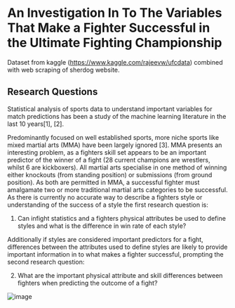 # An Investigation In To The Variables That Make a Fighter Successful in the Ultimate Fighting Championship 

Dataset from kaggle (https://www.kaggle.com/rajeevw/ufcdata) combined with web scraping of sherdog website.

## Research Questions

Statistical analysis of sports data to understand important variables for match predictions has been a study of the machine learning literature in the last 10 years[1], [2]. 

Predominantly focused on well established sports, more niche sports like mixed martial arts (MMA) have been largely ignored [3]. MMA presents an interesting problem, as a fighters skill set appears to be an important predictor of the winner of a fight (28 current champions are wrestlers, whilst 6 are kickboxers). All martial arts specialise in one method of winning either knockouts (from standing position) or submissions (from ground position). As both are permitted in MMA, a successful fighter must amalgamate two or more traditional martial arts categories to be successful. As there is currently no accurate way to describe a fighters style or understanding of the success of a style the first research question is: 

1. Can infight statistics and a fighters physical attributes be used to define styles and what is the difference in win rate of each style? 

Additionally if styles are considered important predictors for a fight, differences between the attributes used to define styles are likely to provide important information 
in to what makes a fighter successful, prompting the second research question: 

2. What are the important physical attribute and skill differences between fighters when predicting the outcome of a fight? 

![image](https://user-images.githubusercontent.com/52289894/75584702-37f31e80-5a68-11ea-913d-a3c9eda7b81d.png)
